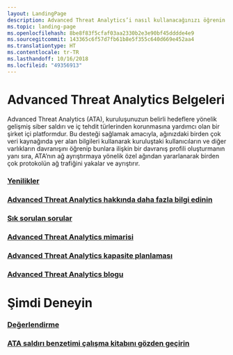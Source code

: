 ```yaml
---
layout: LandingPage
description: Advanced Threat Analytics’i nasıl kullanacağınızı öğrenin.
ms.topic: landing-page
ms.openlocfilehash: 8be8f83f5cfaf03aa2330b2e3e90bf45dddde4e9
ms.sourcegitcommit: 143365c6f57d7fb61b8e5f355c640d669e452aa4
ms.translationtype: HT
ms.contentlocale: tr-TR
ms.lasthandoff: 10/16/2018
ms.locfileid: "49356913"
---
```

# <a name="advanced-threat-analytics-documentation"></a>Advanced Threat Analytics Belgeleri

Advanced Threat Analytics (ATA), kuruluşunuzun belirli hedeflere yönelik gelişmiş siber saldırı ve iç tehdit türlerinden korunmasına yardımcı olan bir şirket içi platformdur. Bu desteği sağlamak amacıyla, ağınızdaki birden çok veri kaynağında yer alan bilgileri kullanarak kuruluştaki kullanıcıların ve diğer varlıkların davranışını öğrenip bunlara ilişkin bir davranış profili oluşturmanın yanı sıra, ATA’nın ağ ayrıştırmaya yönelik özel ağından yararlanarak birden çok protokolün ağ trafiğini yakalar ve ayrıştırır.

### <a name="whats-newhttpsgithubcommicrosoftdocsatadocsblobmasteratadocswhats-new-version-19md"></a>[Yenilikler](https://github.com/MicrosoftDocs/ATADocs/blob/master/ATADocs/whats-new-version-1.9.md)
### <a name="learn-more-about-advanced-threat-analyticshttpsgithubcommicrosoftdocsatadocsblobmasteratadocswhat-is-atamd"></a>[Advanced Threat Analytics hakkında daha fazla bilgi edinin](https://github.com/MicrosoftDocs/ATADocs/blob/master/ATADocs/what-is-ata.md) 
### <a name="frequently-asked-questionshttpsgithubcommicrosoftdocsatadocsblobmasteratadocsata-technical-faqmd"></a>[Sık sorulan sorular](https://github.com/MicrosoftDocs/ATADocs/blob/master/ATADocs/ata-technical-faq.md)
### <a name="advanced-threat-analytics-architecturehttpsgithubcommicrosoftdocsatadocsblobmasteratadocsata-architecturemd"></a>[Advanced Threat Analytics mimarisi](https://github.com/MicrosoftDocs/ATADocs/blob/master/ATADocs/ata-architecture.md)
### <a name="advanced-threat-analytics-capacity-planninghttpsgithubcommicrosoftdocsatadocsblobmasteratadocsata-capacity-planningmd"></a>[Advanced Threat Analytics kapasite planlaması](https://github.com/MicrosoftDocs/ATADocs/blob/master/ATADocs/ata-capacity-planning.md)
### <a name="advanced-threat-analytics-bloghttpstechcommunitymicrosoftcomt5enterprise-mobility-securitybg-penterprisemobilityandsecurity"></a>[Advanced Threat Analytics blogu](https://techcommunity.microsoft.com/t5/Enterprise-Mobility-Security/bg-p/enterprisemobilityandsecurity)

# <a name="try-now"></a>Şimdi Deneyin
### <a name="evaluatehttpsgomicrosoftcomfwlinklinkid836487"></a>[Değerlendirme](https://go.microsoft.com/fwlink/?linkid=836487)

### <a name="check-out-ata-attack-simulation-playbookhttpsdocsmicrosoftcomenterprise-mobility-securitysolutionsata-attack-simulation-playbook"></a>[ATA saldırı benzetimi çalışma kitabını gözden geçirin](https://docs.microsoft.com/enterprise-mobility-security/solutions/ata-attack-simulation-playbook)